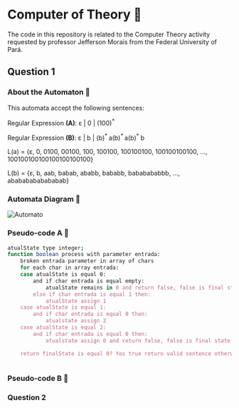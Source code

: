 # Computer of Theory 📝
The code in this repository is related to the Computer Theory activity requested by professor Jefferson Morais from the Federal University of Pará.

## Question 1
### About the Automaton 🤔
This automata accept the following sentences:

Regular Expression **(A)**: ε | 0 | (100)<sup>*</sup>

Regular Expression **(B)**: ε | b | (b)<sup>* </sup>a(b)<sup>* </sup> a(b)<sup>*</sup> b

L(a) = {ε, 0, 0100, 00100, 100, 100100, 100100100, 100100100100, ..., 100100100100100100100100}

L(b) = {ε, b, aab, babab, ababb, bababb, bababababbb, ..., abababababababab}

### Automata Diagram 🤔

![Automato](https://user-images.githubusercontent.com/32422863/277182612-fd216edc-4231-4e54-80c9-619cebffb0f6.png)


### Pseudo-code A 🤔

``` sh
atualState type integer;
function boolean process with parameter entrada:
    broken entrada parameter in array of chars
    for each char in array entrada:
    case atualState is equal 0:
        and if char entrada is equal empty:
            atualState remains in 0 and return false, false is final state;
        else if char entrada is equal 1 then:
            atualState assign 1
    case atualState is equal 1:
        and if char entrada is equal 0 then:
            atualstate assign 2
    case atualState is equal 2:
        and if char entrada is equal 0 then:
            atualstate assign 0 and return false, false is final state;

    return finalState is equal 0? Yes true return valid sentence otherwise invalid;
    
```

### Pseudo-code B 🤔

### Question 2


